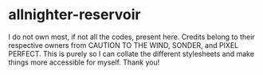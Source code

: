 # allnighter-reservoir

I do not own most, if not all the codes, present here. Credits belong to their respective owners from CAUTION TO THE WIND, SONDER, and PIXEL PERFECT. 
This is purely so I can collate the different stylesheets and make things more accessible for myself. Thank you!
